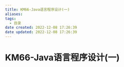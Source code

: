 ```yaml
---
title: KM66-Java语言程序设计(一)
aliases:
tags:
  - 目录
date created: 2022-12-08 17:26:39
date updated: 2022-12-08 17:26:39
---
```


# KM66-Java语言程序设计(一)

